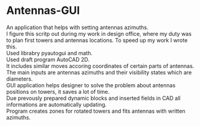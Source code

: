 # Antennas-GUI
An application that helps with setting antennas azimuths.  
I figure this scritp out during my work in design office, where my duty was to plan first towers and antennas locations. To speed up my work I wrote this.  
Used librabry pyautogui and math.  
Used draft program AutoCAD 2D.  
It includes similar moves accoring coordinates of certain parts of antennas.  
The main inputs are antennas azimuths and their visibility states which are diameters.  
GUI application helps designer to solve the problem about antennas positions on towers, it saves a lot of time.  
Due prevously prepared dynamic blocks and inserted fields in CAD all informations are automatically updating.  
Program creates zones for rotated towers and fits antennas with written azimuths.
